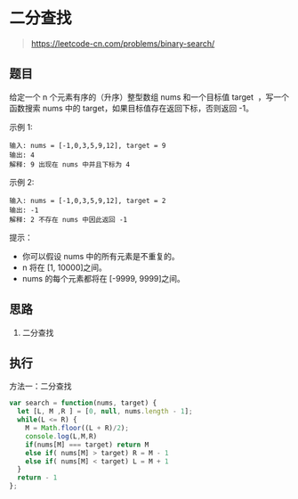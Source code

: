 # 二分查找
> https://leetcode-cn.com/problems/binary-search/

## 题目

给定一个 n 个元素有序的（升序）整型数组 nums 和一个目标值 target  ，写一个函数搜索 nums 中的 target，如果目标值存在返回下标，否则返回 -1。

示例 1:

```
输入: nums = [-1,0,3,5,9,12], target = 9
输出: 4
解释: 9 出现在 nums 中并且下标为 4
```

示例 2:

```
输入: nums = [-1,0,3,5,9,12], target = 2
输出: -1
解释: 2 不存在 nums 中因此返回 -1
```

提示：

- 你可以假设 nums 中的所有元素是不重复的。
- n 将在 [1, 10000]之间。
- nums 的每个元素都将在 [-9999, 9999]之间。

## 思路

1. 二分查找

## 执行

方法一：二分查找

```javascript
var search = function(nums, target) {
  let [L, M ,R ] = [0, null, nums.length - 1];
  while(L <= R) {
    M = Math.floor((L + R)/2);
    console.log(L,M,R)
    if(nums[M] === target) return M
    else if( nums[M] > target) R = M - 1
    else if( nums[M] < target) L = M + 1
  }
  return - 1
};
```